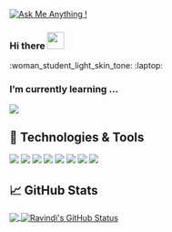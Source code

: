 [![Ask Me Anything !](https://img.shields.io/badge/Ask%20me-anything-1abc9c.svg)](https://GitHub.com/Naereen/ama)
### Hi there <img src="https://raw.githubusercontent.com/MartinHeinz/MartinHeinz/master/wave.gif" width="30px">

:woman_student_light_skin_tone: 
:laptop: 
### I’m currently learning ...


![](https://octodex.github.com/images/hula_loop_octodex03.gif)



## 🔧 Technologies & Tools

![](https://img.shields.io/badge/Editor-IntelliJ_IDEA-informational?style=flat&logo=intellij-idea&logoColor=white&color=2bbc8a)
![](https://img.shields.io/badge/Code-Flutter-informational?style=flat&logo=javascript&logoColor=white&color=2bbc8a)
![](https://img.shields.io/badge/Code-Java-informational?style=flat&logo=python&logoColor=white&color=2bbc8a)
![](https://img.shields.io/badge/Code-HTML-informational?style=flat&logo=javascript&logoColor=white&color=2bbc8a)
![](https://img.shields.io/badge/Code-JavaScript-informational?style=flat&logo=javascript&logoColor=white&color=2bbc8a)
![](https://img.shields.io/badge/Code-C#-informational?style=flat&logo=javascript&logoColor=white&color=2bbc8a)
![](https://img.shields.io/badge/Code-Bootstrap-informational?style=flat&logo=javascript&logoColor=white&color=2bbc8a)
![](https://img.shields.io/badge/Code-CSS-informational?style=flat&logo=javascript&logoColor=white&color=2bbc8a)


## &#x1f4c8; GitHub Stats

<a href="https://github.com/ravindikumarasinghe/ravindikumarasinghe">
  <img align="center" src="https://github-readme-stats.vercel.app/api/top-langs/?username=ravindikumarasinghe&hide=java,html&title_color=ffffff&text_color=c9cacc&icon_color=2bbc8a&bg_color=1d1f21" />
</a>
<a href="https://github.com/ravindikumarasinghe/ravindikumarasinghe">
  <img align="center" src="https://github-readme-stats.vercel.app/api?username=ravindikumarasinghe&show_icons=true&line_height=27&count_private=true&title_color=ffffff&text_color=c9cacc&icon_color=2bbc8a&bg_color=1d1f21" alt="Ravindi's GitHub Status" />
</a>


<!-- Resources for you -->
<!-- Icons: https://simpleicons.org/ -->
<!-- GitHub Stats: https://github.com/anuraghazra/github-readme-stats -->
<!-- Emojis: https://emojipedia.org/emoji/ -->
<!-- HTML Emojis: https://www.fileformat.info/index.html -->
<!-- Shields: https://shields.io/ -->
<!-- Awesome GitHub Profile README: https://github.com/abhisheknaiidu/awesome-github-profile-readme -->
